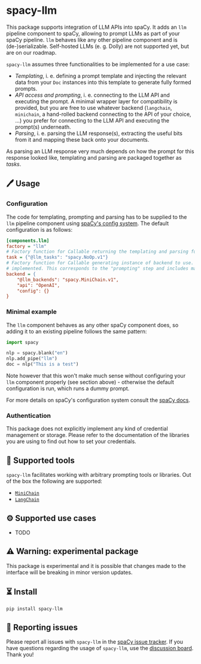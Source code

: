 # spacy-llm
This package supports integration of LLM APIs into spaCy. It adds an `llm` pipeline component to spaCy, allowing to prompt 
LLMs as part of your spaCy pipeline. `llm` behaves like any other pipeline component and is (de-)serializable. 
Self-hosted LLMs (e. g. Dolly) are not supported yet, but are on our roadmap.

`spacy-llm` assumes three functionalities to be implemented for a use case:
- _Templating_, i. e. defining a prompt template and injecting the relevant data from your `Doc` instances into this 
  template to generate fully formed prompts.
- _API access and prompting_, i. e. connecting to the LLM API and executing the prompt. A minimal wrapper layer for 
   compatibility is provided, but you are free to use whatever backend (`langchain`, `minichain`, a hand-rolled backend 
   connecting to the API of your choice,  ...) you prefer for connecting to the LLM API and executing the prompt(s) 
   underneath.
- _Parsing_, i. e. parsing the LLM response(s), extracting the useful bits from it and mapping these back onto your 
  documents.

As parsing an LLM response very much depends on how the prompt for this response looked like, templating and parsing are
packaged together as _tasks_.

## 🖊️ Usage

### Configuration

The code for templating, prompting and parsing has to be supplied to the `llm` pipeline component using [spaCy's config 
system](https://explosion.ai/blog/spacy-v3-project-config-systems). The default configuration is as follows:

```ini
[components.llm] 
factory = "llm"
# Factory function for Callable returning the templating and parsing functions. 
task = {"@llm_tasks": "spacy.NoOp.v1"}
# Factory function for Callable generating instance of backend to use. In this case: the MiniChain wrapper that is already 
# implemented. This corresponds to the "prompting" step and includes managing the connection to the LLM API.
backend = {
    "@llm_backends": "spacy.MiniChain.v1",
    "api": "OpenAI",
    "config": {}
}
```

### Minimal example

The `llm` component behaves as any other spaCy component does, so adding it to an existing pipeline follows the same 
pattern:
```python
import spacy

nlp = spacy.blank("en")
nlp.add_pipe("llm")
doc = nlp("This is a test")
```
Note however that this won't make much sense without configuring your `llm` component properly (see 
section above) - otherwise the default configuration is run, which runs a dummy prompt. 

For more details on spaCy's configuration system consult the [spaCy docs](https://spacy.io/api/data-formats#config).  

### Authentication

This package does not explicitly implement any kind of credential management or storage. Please refer to the 
documentation of the libraries you are using to find out how to set your credentials.

## 🔨 Supported tools

`spacy-llm` facilitates working with arbitrary prompting tools or libraries. Out of the box the following are supported:
- [`MiniChain`](https://github.com/srush/MiniChain)
- [`LangChain`](https://github.com/hwchase17/langchain)

## ⚙️ Supported use cases

- TODO

## ⚠️ Warning: experimental package

This package is experimental and it is possible that changes made to the interface will be breaking in minor version updates.

## ⏳ Install

```bash
pip install spacy-llm
```

## 📝️ Reporting issues

Please report all issues with `spacy-llm` in the [spaCy issue tracker](https://github.com/explosion/spaCy/issues). If
you have questions regarding the usage of `spacy-llm`, use the 
[discussion board](https://github.com/explosion/spaCy/discussions). Thank you! 
